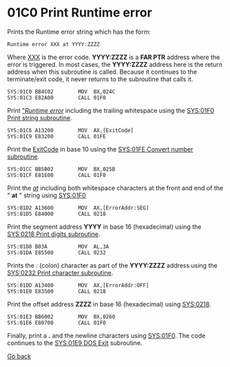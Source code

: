 # 01C0 Print Runtime error

Prints the Runtime error string which has the form:
```
Runtime error XXX at YYYY:ZZZZ
```

Where [XXX](ERROR-CODES.md) is the error code. **YYYY:ZZZZ** is a **FAR PTR** address where the error is triggered. In most cases, the **YYYY:ZZZZ** address here is the return address when this subroutine is called. Because it continues to the terminate/exit code, it never returns to the subroutine that calls it.

```
SYS:01C0 BB4C02        MOV	BX,024C
SYS:01C3 E82A00        CALL	01F0
```

Print ["*Runtime error*](024C-STRING-RUNTIME-ERR.md) including the trailing whitespace using the [SYS:01F0 Print string subroutine](01F0-PRINT-STRING.md).

```
SYS:01C6 A13200        MOV	AX,[ExitCode]
SYS:01C9 E83200        CALL	01FE
```

Print the [ExitCode](DATA.md) in base 10 using the [SYS:01FE Convert number subroutine](1FE-CONVERT-NUMBER.md).

```
SYS:01CC BB5B02        MOV	BX,025B
SYS:01CF E81E00        CALL	01F0
```

Print the [*at*](024C-STRING-RUNTIME-ERR.md) including both whitespace characters at the front and end of the " **at** " string using [SYS:01F0](01F0-PRINT-STRING.md)

```
SYS:01D2 A13600        MOV	AX,[ErrorAddr:SEG]
SYS:01D5 E84000        CALL	0218
```

Print the segment address **YYYY** in base 16 (hexadecimal) using the [SYS:0218 Print digits subroutine](0218-PRINT-DIGITS.md).

```
SYS:01D8 B03A          MOV	AL,3A
SYS:01DA E85500        CALL	0232
```

Prints the *:* (colon) character as part of the **YYYY:ZZZZ** address using the [SYS:0232 Print character subroutine](0232-PRINT-CHAR.m).

```
SYS:01DD A13400        MOV	AX,[ErrorAddr:OFF]
SYS:01E0 E83500        CALL	0218
```

Print the offset address **ZZZZ** in base 16 (hexadecimal) using [SYS:0218](0218-PRINT-DIGITS.md).

```
SYS:01E3 BB6002        MOV	BX,0260
SYS:01E6 E80700        CALL	01F0
```

Finally, print a **.** and the newline characters using [SYS:01F0](01F0-PRINT-STRING.md). The code continues to the [SYS:01E9 DOS Exit](01E9-DOS-EXIT.md) subroutine.

[Go back](README.md)